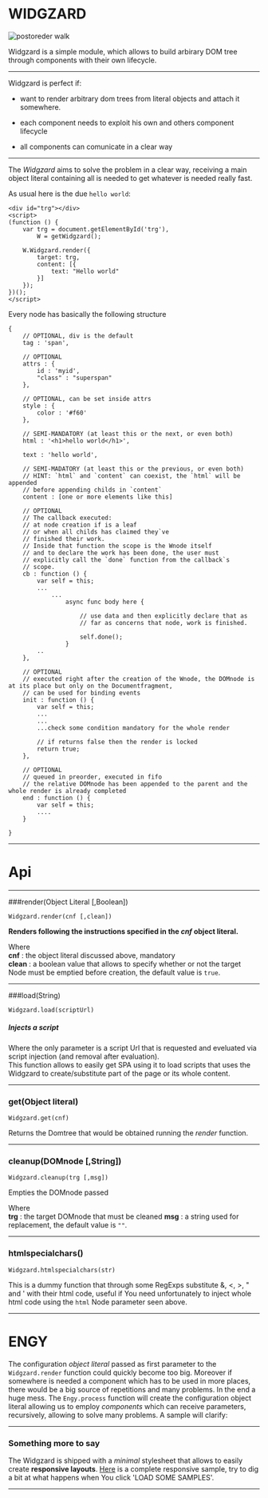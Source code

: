 # WIDGZARD  

![postoreder walk](media/img/Sorted_binary_tree_postorder.svg "postorder walk")


Widgzard is a simple module, which allows to build arbirary DOM tree through components with their own lifecycle.   

---

Widgzard is perfect if: 

- want to render arbitrary dom trees from literal objects and attach it somewhere. 

- each component needs to exploit his own and others component lifecycle

- all components can comunicate in a clear way

---

The _Widgzard_ aims to solve the problem in a clear way, receiving a main object literal containing all is needed to get whatever is needed really fast.  

As usual here is the due `hello world`:

```
<div id="trg"></div>
<script>
(function () {
	var trg = document.getElementById('trg'),
		W = getWidgzard();

	W.Widgzard.render({
		target: trg,
		content: [{
			text: "Hello world" 
		}]
	});
})();
</script>
```

Every node has basically the following structure  

	{
		// OPTIONAL, div is the default
		tag : 'span', 	
		
		// OPTIONAL
		attrs : {
			id : 'myid',
			"class" : "superspan"
		},
		
		// OPTIONAL, can be set inside attrs
		style : {
			color : '#f60'
		},
				
		// SEMI-MANDATORY (at least this or the next, or even both)
		html : '<h1>hello world</h1>',
		
		text : 'hello world',
		
		// SEMI-MADATORY (at least this or the previous, or even both)
		// HINT: `html` and `content` can coexist, the `html` will be appended
		// before appending childs in `content`
		content : [one or more elements like this]

		// OPTIONAL
		// The callback executed:
		// at node creation if is a leaf
		// or when all childs has claimed they`ve
		// finished their work.
		// Inside that function the scope is the Wnode itself
		// and to declare the work has been done, the user must 
		// explicitly call the `done` function from the callback`s
		// scope.
		cb : function () {
			var self = this;
			...
				...
					async func body here {
						
			  			// use data and then explicitly declare that as
			  			// far as concerns that node, work is finished.
			  			
			  			self.done();   		 
			      	}
			..
		},
		
		// OPTIONAL
		// executed right after the creation of the Wnode, the DOMnode is at its place but only on the Documentfragment,
		// can be used for binding events
		init : function () {
			var self = this;
			...
			... 
			...check some condition mandatory for the whole render
			
			// if returns false then the render is locked
			return true; 
		},
		
		// OPTIONAL
		// queued in preorder, executed in fifo
		// the relative DOMnode has been appended to the parent and the whole render is already completed
		end : function () {
			var self = this;
			....
		}
		
	}  

---


# Api  

<hr>
###render(Object Literal [,Boolean])

	Widgzard.render(cnf [,clean])
	
**Renders following the instructions specified in the _cnf_ object literal.**

Where  
**cnf** : the object literal discussed above, mandatory  
**clean** : a boolean value that allows to specify whether or not the target Node must be emptied before creation, the default value is `true`.

<hr>

###load(String)  

	Widgzard.load(scriptUrl)

##### Injects a script  
	
Where the only parameter is a script Url that is requested and eveluated via script injection (and removal after evaluation).  
This function allows to easily get SPA using it to load scripts that uses the Widgzard to create/substitute part of the page or its whole content.

<hr>


### get(Object literal)  

	Widgzard.get(cnf)
	
Returns the Domtree that would be obtained running the _render_ function.

<hr>

### cleanup(DOMnode [,String])  

	Widgzard.cleanup(trg [,msg])
	
Empties the DOMnode passed
	
Where  
**trg** : the target DOMnode that must be cleaned
**msg** : a string used for replacement, the default value is `""`.

<hr>

### htmlspecialchars()  

	Widgzard.htmlspecialchars(str)
	
This is a dummy function that through some RegExps substitute &, <, >, " and ' with their html code, useful if You need unfortunately to inject whole html code using the `html` Node parameter seen above.

---

# ENGY  

The configuration _object literal_ passed as first parameter to the `Widgzard.render` function could quickly become too big. Moreover if somewhere is needed a component which has to be used in more places, there would be a big source of repetitions and many problems. In the end a huge mess.
The `Engy.process` function will create the configuration object literal allowing us to employ _components_ which can receive parameters, recursively, allowing to solve many problems. A sample will clarify:

---

### Something more to say  

The Widgzard is shipped with a _minimal_ stylesheet that allows to easily create **responsive layouts**. [Here][2] is a complete responsive sample, try to dig a bit at what happens when You click 'LOAD SOME SAMPLES'.

---  



[2]: http://www.jmvc.org/widgzard/sample/